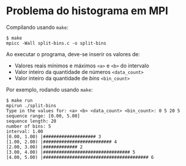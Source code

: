 # Problema do histograma em MPI

Compilando usando `make`:

```shell
$ make
mpicc -Wall split-bins.c -o split-bins
```

Ao executar o programa, deve-se inserir os valores de:

* Valores reais mínimos e máximos `<a>` e `<b>` do intervalo
* Valor inteiro da quantidade de números `<data_count>`
* Valor inteiro da quantidade de *bins* `<bin_count>`

Por exemplo, rodando usando `make`:

```shell
$ make run
mpirun ./split-bins
Type in the values for: <a> <b> <data_count> <bin_count>: 0 5 20 5
sequence range: [0.00, 5.00]
sequence length: 20
number of bins: 5
interval: 1.00
[0.00, 1.00) |#################### 3
[1.00, 2.00) |########################## 4
[2.00, 3.00) |############# 2
[3.00, 4.00) |################################# 5
[4.00, 5.00) |######################################## 6
```

